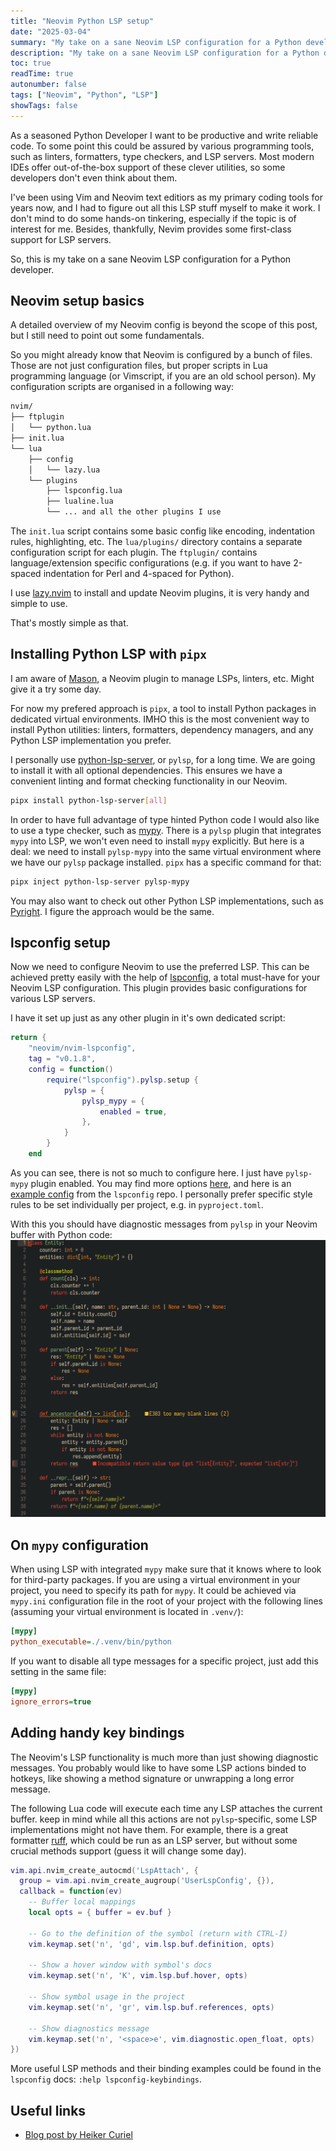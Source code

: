 ```yaml
---
title: "Neovim Python LSP setup"
date: "2025-03-04"
summary: "My take on a sane Neovim LSP configuration for a Python developer."
description: "My take on a sane Neovim LSP configuration for a Python developer."
toc: true 
readTime: true
autonumber: false 
tags: ["Neovim", "Python", "LSP"]
showTags: false 
---
```


As a seasoned Python Developer I want to be productive and write reliable code. To some point this could be assured by various programming tools,
such as linters, formatters, type checkers, and LSP servers. Most modern IDEs offer out-of-the-box support of these clever utilities, so some developers
don't even think about them.

I've been using Vim and Neovim text editiors as my primary coding tools for years now, and I had to figure out all this LSP stuff myself to make it work.
 I don't mind to do some hands-on tinkering, especially if the topic is of interest for me. Besides, thankfully, Nevim provides some first-class support
 for LSP servers.

So, this is my take on a sane Neovim LSP configuration for a Python developer. 

## Neovim setup basics
A detailed overview of my Neovim config is beyond the scope of this post, but I still need to point out some fundamentals.

So you might already know that Neovim is configured by a bunch of files. Those are not just configuration files, but proper scripts in Lua programming
language (or Vimscript, if you are an old school person). My configuration scripts are organised in a following way:

```bash
nvim/
├── ftplugin
│   └── python.lua 
├── init.lua
└── lua
    ├── config
    │   └── lazy.lua
    └── plugins
        ├── lspconfig.lua
        ├── lualine.lua
        └── ... and all the other plugins I use
```

The `init.lua` script contains some basic config like encoding, indentation rules, highlighting, etc.
The `lua/plugins/` directory contains a separate configuration script for each plugin.
The `ftplugin/` contains language/extension specific configurations (e.g. if you want to have 2-spaced indentation for Perl and 4-spaced for Python).

I use [lazy.nvim](https://lazy.folke.io/) to install and update Neovim plugins, it is very handy and simple to use.

That's mostly simple as that.

## Installing Python LSP with `pipx`
I am aware of [Mason](https://github.com/williamboman/mason.nvim), a Neovim plugin to manage LSPs, linters, etc. Might give it a try some day.

For now my prefered approach is `pipx`, a tool to install Python packages in dedicated virtual environments.
IMHO this is the most convenient way to install Python utilities: linters, formatters, dependency managers, and any Python LSP implementation you prefer.

I personally use [python-lsp-server](https://github.com/python-lsp/python-lsp-server), or `pylsp`, for a long time.
We are going to install it with all optional dependencies. This ensures we have a convenient linting and format checking functionality in our Neovim.

```bash
pipx install python-lsp-server[all]
```

In order to have full advantage of type hinted Python code I would also like to use a type checker, such as [mypy](https://github.com/python/mypy).
There is a `pylsp` plugin that integrates `mypy` into LSP, we won't even need to install `mypy` explicitly.
But here is a deal: we need to install `pylsp-mypy` into the same virtual environment where we have our `pylsp` package installed.
`pipx` has a specific command for that:

```bash
pipx inject python-lsp-server pylsp-mypy
```

You may also want to check out other Python LSP implementations, such as [Pyright](https://github.com/microsoft/pyright).
I figure the approach would be the same.

## lspconfig setup
Now we need to configure Neovim to use the preferred LSP. This can be achieved pretty easily with the help of
[lspconfig](https://github.com/neovim/nvim-lspconfig), a total must-have for your Neovim LSP configuration.
This plugin provides basic configurations for various LSP servers.

I have it set up just as any other plugin in it's own dedicated script:
```lua
return {
    "neovim/nvim-lspconfig",
    tag = "v0.1.8",
    config = function()
        require("lspconfig").pylsp.setup {
            pylsp = {
                pylsp_mypy = {
                    enabled = true,
                },
            }
        }
    end
```
As you can see, there is not so much to configure here. I just have `pylsp-mypy` plugin enabled.
You may find more options [here](https://github.com/python-lsp/python-lsp-server/blob/develop/CONFIGURATION.md),
and here is an [example config](https://github.com/neovim/nvim-lspconfig/blob/master/doc/configs.md#pylsp) from the `lspconfig` repo.
I personally prefer specific style rules to be set individually per project, e.g. in `pyproject.toml`.

With this you should have diagnostic messages from `pylsp` in your Neovim buffer with Python code:
![LSP messages](lsp-messages.png)

## On `mypy` configuration
When using LSP with integrated `mypy` make sure that it knows where to look for third-party packages. If you are using a virtual environment in your
project, you need to specify its path for `mypy`. It could be achieved via `mypy.ini` configuration file in the root of your project with the following
lines (assuming your virtual environment is located in `.venv/`):

```ini
[mypy]
python_executable=./.venv/bin/python
```

If you want to disable all type messages for a specific project, just add this setting in the same file:

```ini
[mypy]
ignore_errors=true
```

## Adding handy key bindings
The Neovim's LSP functionality is much more than just showing diagnostic messages.
You probably would like to have some LSP actions binded to hotkeys, like showing a method signature or unwrapping a long error message.

The following Lua code will execute each time any LSP attaches the current buffer. keep in mind while all this actions are not `pylsp`-specific, some LSP
implementations might not have them. For example, there is a great formatter [ruff](https://github.com/astral-sh/ruff), which could be run as an LSP server,
but without some crucial methods support (guess it will change some day).

```lua
vim.api.nvim_create_autocmd('LspAttach', {
  group = vim.api.nvim_create_augroup('UserLspConfig', {}),
  callback = function(ev)
    -- Buffer local mappings
    local opts = { buffer = ev.buf }
    
    -- Go to the definition of the symbol (return with CTRL-I)
    vim.keymap.set('n', 'gd', vim.lsp.buf.definition, opts)
    
    -- Show a hover window with symbol's docs
    vim.keymap.set('n', 'K', vim.lsp.buf.hover, opts)

    -- Show symbol usage in the project
    vim.keymap.set('n', 'gr', vim.lsp.buf.references, opts)

    -- Show diagnostics message
    vim.keymap.set('n', '<space>e', vim.diagnostic.open_float, opts)
})
```

More useful LSP methods and their binding examples could be found in the `lspconfig` docs: `:help lspconfig-keybindings`.

## Useful links
- [Blog post by Heiker Curiel](https://vonheikemen.github.io/devlog/tools/neovim-lsp-client-guide/)
